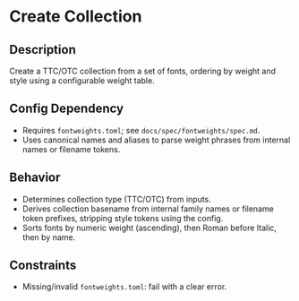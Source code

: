 Create Collection
=================

Description
-----------
Create a TTC/OTC collection from a set of fonts, ordering by weight and style using a configurable weight table.

Config Dependency
-----------------
- Requires `fontweights.toml`; see `docs/spec/fontweights/spec.md`.
- Uses canonical names and aliases to parse weight phrases from internal names or filename tokens.

Behavior
--------
- Determines collection type (TTC/OTC) from inputs.
- Derives collection basename from internal family names or filename token prefixes, stripping style tokens using the config.
- Sorts fonts by numeric weight (ascending), then Roman before Italic, then by name.

Constraints
-----------
- Missing/invalid `fontweights.toml`: fail with a clear error.

